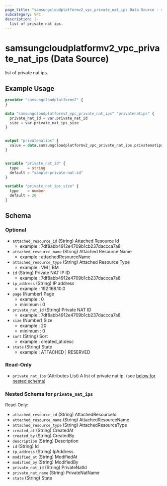 ```yaml
---
page_title: "samsungcloudplatformv2_vpc_private_nat_ips Data Source - samsungcloudplatformv2"
subcategory: VPC
description: |-
  list of private nat ips.
---
```


# samsungcloudplatformv2_vpc_private_nat_ips (Data Source)

list of private nat ips.

## Example Usage

```terraform
provider "samsungcloudplatformv2" {
}

data "samsungcloudplatformv2_vpc_private_nat_ips" "privatenatips" {
  private_nat_id = var.private_nat_id
  size = var.private_nat_ips_size
}


output "privatenatips" {
  value = data.samsungcloudplatformv2_vpc_private_nat_ips.privatenatips
}


variable "private_nat_id" {
  type    = string
  default = "sample-private-nat-id"
}

variable "private_nat_ips_size" {
  type    = number
  default = 20
}
```

<!-- schema generated by tfplugindocs -->
## Schema

### Optional

- `attached_resource_id` (String) Attached Resource Id 
  - example : 7df8abb4912e4709b1cb237daccca7a8
- `attached_resource_name` (String) Attached Resource Name 
  - example : attachedResourceName
- `attached_resource_type` (String) Attached Resource Type 
  - example : VM | BM
- `id` (String) Private NAT IP ID 
  - example : 7df8abb4912e4709b1cb237daccca7a8
- `ip_address` (String) IP address 
  - example : 192.168.10.0
- `page` (Number) Page 
  - example : 0 
  - minimum : 0
- `private_nat_id` (String) Private NAT ID 
  - example : 7df8abb4912e4709b1cb237daccca7a8
- `size` (Number) Size 
  - example : 20 
  - minimum : 0
- `sort` (String) Sort 
  - example : created_at:desc
- `state` (String) State 
  - example : ATTACHED | RESERVED

### Read-Only

- `private_nat_ips` (Attributes List) A list of private nat ip. (see [below for nested schema](#nestedatt--private_nat_ips))

<a id="nestedatt--private_nat_ips"></a>
### Nested Schema for `private_nat_ips`

Read-Only:

- `attached_resource_id` (String) AttachedResourceId
- `attached_resource_name` (String) AttachedResourceName
- `attached_resource_type` (String) AttachedResourceType
- `created_at` (String) CreatedAt
- `created_by` (String) CreatedBy
- `description` (String) Description
- `id` (String) Id
- `ip_address` (String) IpAddress
- `modified_at` (String) ModifiedAt
- `modified_by` (String) ModifiedBy
- `private_nat_id` (String) PrivateNatId
- `private_nat_name` (String) PrivateNatName
- `state` (String) State